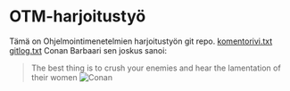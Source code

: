 # OTM-harjoitustyö
Tämä on Ohjelmointimenetelmien harjoitustyön git repo.
[komentorivi.txt](https://github.com/jupste/otm-harjoitustyo/blob/master/laskarit/viikko1/komentorivi.txt)
[gitlog.txt](https://github.com/jupste/otm-harjoitustyo/blob/master/laskarit/viikko1/gitlog.txt)
Conan Barbaari sen joskus sanoi:
>The best thing is to crush your enemies and hear the lamentation of their women
![Conan](http://cdn.themis-media.com/media/global/images/library/deriv/671/671579.jpg)
